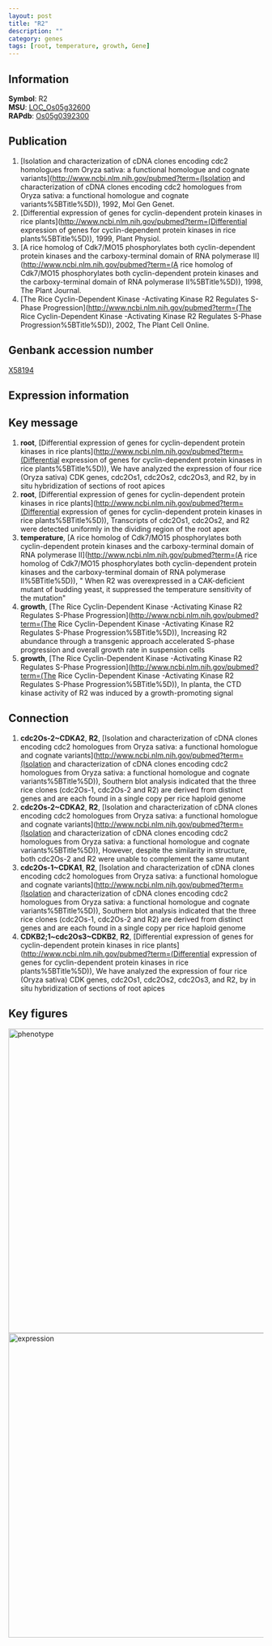 ```yaml
---
layout: post
title: "R2"
description: ""
category: genes
tags: [root, temperature, growth, Gene]
---
```


## Information
__Symbol__: R2  
__MSU__: [LOC_Os05g32600](http://rice.plantbiology.msu.edu/cgi-bin/ORF_infopage.cgi?orf=LOC_Os05g32600)  
__RAPdb__: [Os05g0392300](http://rapdb.dna.affrc.go.jp/viewer/gbrowse_details/irgsp1?name=Os05g0392300)  

## Publication
1. [Isolation and characterization of cDNA clones encoding cdc2 homologues from Oryza sativa: a functional homologue and cognate variants](http://www.ncbi.nlm.nih.gov/pubmed?term=(Isolation and characterization of cDNA clones encoding cdc2 homologues from Oryza sativa: a functional homologue and cognate variants%5BTitle%5D)), 1992, Mol Gen Genet.
2. [Differential expression of genes for cyclin-dependent protein kinases in rice plants](http://www.ncbi.nlm.nih.gov/pubmed?term=(Differential expression of genes for cyclin-dependent protein kinases in rice plants%5BTitle%5D)), 1999, Plant Physiol.
3. [A rice homolog of Cdk7/MO15 phosphorylates both cyclin-dependent protein kinases and the carboxy-terminal domain of RNA polymerase II](http://www.ncbi.nlm.nih.gov/pubmed?term=(A rice homolog of Cdk7/MO15 phosphorylates both cyclin-dependent protein kinases and the carboxy-terminal domain of RNA polymerase II%5BTitle%5D)), 1998, The Plant Journal.
4. [The Rice Cyclin-Dependent Kinase -Activating Kinase R2 Regulates S-Phase Progression](http://www.ncbi.nlm.nih.gov/pubmed?term=(The Rice Cyclin-Dependent Kinase -Activating Kinase R2 Regulates S-Phase Progression%5BTitle%5D)), 2002, The Plant Cell Online.

## Genbank accession number
[X58194](http://www.ncbi.nlm.nih.gov/nuccore/X58194)

## Expression information

## Key message
1. __root__, [Differential expression of genes for cyclin-dependent protein kinases in rice plants](http://www.ncbi.nlm.nih.gov/pubmed?term=(Differential expression of genes for cyclin-dependent protein kinases in rice plants%5BTitle%5D)),  We have analyzed the expression of four rice (Oryza sativa) CDK genes, cdc2Os1, cdc2Os2, cdc2Os3, and R2, by in situ hybridization of sections of root apices
2. __root__, [Differential expression of genes for cyclin-dependent protein kinases in rice plants](http://www.ncbi.nlm.nih.gov/pubmed?term=(Differential expression of genes for cyclin-dependent protein kinases in rice plants%5BTitle%5D)),  Transcripts of cdc2Os1, cdc2Os2, and R2 were detected uniformly in the dividing region of the root apex
3. __temperature__, [A rice homolog of Cdk7/MO15 phosphorylates both cyclin-dependent protein kinases and the carboxy-terminal domain of RNA polymerase II](http://www.ncbi.nlm.nih.gov/pubmed?term=(A rice homolog of Cdk7/MO15 phosphorylates both cyclin-dependent protein kinases and the carboxy-terminal domain of RNA polymerase II%5BTitle%5D)), " When R2 was overexpressed in a CAK-deficient mutant of budding yeast, it suppressed the temperature sensitivity of the mutation"
4. __growth__, [The Rice Cyclin-Dependent Kinase -Activating Kinase R2 Regulates S-Phase Progression](http://www.ncbi.nlm.nih.gov/pubmed?term=(The Rice Cyclin-Dependent Kinase -Activating Kinase R2 Regulates S-Phase Progression%5BTitle%5D)),  Increasing R2 abundance through a transgenic approach accelerated S-phase progression and overall growth rate in suspension cells
5. __growth__, [The Rice Cyclin-Dependent Kinase -Activating Kinase R2 Regulates S-Phase Progression](http://www.ncbi.nlm.nih.gov/pubmed?term=(The Rice Cyclin-Dependent Kinase -Activating Kinase R2 Regulates S-Phase Progression%5BTitle%5D)),  In planta, the CTD kinase activity of R2 was induced by a growth-promoting signal

## Connection
1. __cdc2Os-2~CDKA2__, __R2__, [Isolation and characterization of cDNA clones encoding cdc2 homologues from Oryza sativa: a functional homologue and cognate variants](http://www.ncbi.nlm.nih.gov/pubmed?term=(Isolation and characterization of cDNA clones encoding cdc2 homologues from Oryza sativa: a functional homologue and cognate variants%5BTitle%5D)),  Southern blot analysis indicated that the three rice clones (cdc2Os-1, cdc2Os-2 and R2) are derived from distinct genes and are each found in a single copy per rice haploid genome
2. __cdc2Os-2~CDKA2__, __R2__, [Isolation and characterization of cDNA clones encoding cdc2 homologues from Oryza sativa: a functional homologue and cognate variants](http://www.ncbi.nlm.nih.gov/pubmed?term=(Isolation and characterization of cDNA clones encoding cdc2 homologues from Oryza sativa: a functional homologue and cognate variants%5BTitle%5D)),  However, despite the similarity in structure, both cdc2Os-2 and R2 were unable to complement the same mutant
3. __cdc2Os-1~CDKA1__, __R2__, [Isolation and characterization of cDNA clones encoding cdc2 homologues from Oryza sativa: a functional homologue and cognate variants](http://www.ncbi.nlm.nih.gov/pubmed?term=(Isolation and characterization of cDNA clones encoding cdc2 homologues from Oryza sativa: a functional homologue and cognate variants%5BTitle%5D)),  Southern blot analysis indicated that the three rice clones (cdc2Os-1, cdc2Os-2 and R2) are derived from distinct genes and are each found in a single copy per rice haploid genome
4. __CDKB2;1~cdc2Os3~CDKB2__, __R2__, [Differential expression of genes for cyclin-dependent protein kinases in rice plants](http://www.ncbi.nlm.nih.gov/pubmed?term=(Differential expression of genes for cyclin-dependent protein kinases in rice plants%5BTitle%5D)),  We have analyzed the expression of four rice (Oryza sativa) CDK genes, cdc2Os1, cdc2Os2, cdc2Os3, and R2, by in situ hybridization of sections of root apices

## Key figures
<img src="http://ricencode.github.io/images/R2.pheno.png" alt="phenotype"  style="width: 600px;"/>

<img src="http://ricencode.github.io/images/R2.exp.png" alt="expression"  style="width: 600px;"/>


